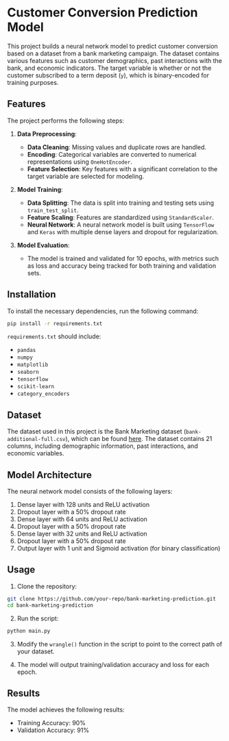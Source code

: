 

# Customer Conversion Prediction Model

This project builds a neural network model to predict customer conversion based on a dataset from a bank marketing campaign. The dataset contains various features such as customer demographics, past interactions with the bank, and economic indicators. The target variable is whether or not the customer subscribed to a term deposit (`y`), which is binary-encoded for training purposes.

## Features

The project performs the following steps:

1. **Data Preprocessing**:
    - **Data Cleaning**: Missing values and duplicate rows are handled.
    - **Encoding**: Categorical variables are converted to numerical representations using `OneHotEncoder`.
    - **Feature Selection**: Key features with a significant correlation to the target variable are selected for modeling.

2. **Model Training**:
    - **Data Splitting**: The data is split into training and testing sets using `train_test_split`.
    - **Feature Scaling**: Features are standardized using `StandardScaler`.
    - **Neural Network**: A neural network model is built using `TensorFlow` and `Keras` with multiple dense layers and dropout for regularization.

3. **Model Evaluation**:
    - The model is trained and validated for 10 epochs, with metrics such as loss and accuracy being tracked for both training and validation sets.

## Installation

To install the necessary dependencies, run the following command:

```bash
pip install -r requirements.txt
```

`requirements.txt` should include:

- `pandas`
- `numpy`
- `matplotlib`
- `seaborn`
- `tensorflow`
- `scikit-learn`
- `category_encoders`

## Dataset

The dataset used in this project is the Bank Marketing dataset (`bank-additional-full.csv`), which can be found [here](https://archive.ics.uci.edu/ml/datasets/Bank+Marketing). The dataset contains 21 columns, including demographic information, past interactions, and economic variables.

## Model Architecture

The neural network model consists of the following layers:

1. Dense layer with 128 units and ReLU activation
2. Dropout layer with a 50% dropout rate
3. Dense layer with 64 units and ReLU activation
4. Dropout layer with a 50% dropout rate
5. Dense layer with 32 units and ReLU activation
6. Dropout layer with a 50% dropout rate
7. Output layer with 1 unit and Sigmoid activation (for binary classification)

## Usage

1. Clone the repository:

```bash
git clone https://github.com/your-repo/bank-marketing-prediction.git
cd bank-marketing-prediction
```

2. Run the script:

```bash
python main.py
```

3. Modify the `wrangle()` function in the script to point to the correct path of your dataset.

4. The model will output training/validation accuracy and loss for each epoch.

## Results

The model achieves the following results:

- Training Accuracy: 90%
- Validation Accuracy: 91%

